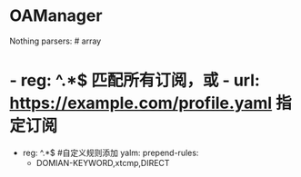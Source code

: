 # OAManager
Nothing
parsers: # array
 # - reg: ^.*$ 匹配所有订阅，或  - url: https://example.com/profile.yaml 指定订阅
- reg: ^.*$
#自定义规则添加
yalm:
  prepend-rules:
   - DOMIAN-KEYWORD,xtcmp,DIRECT
